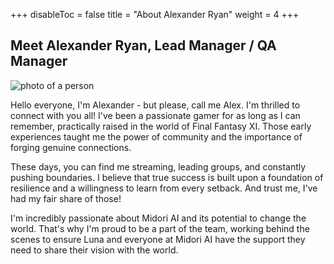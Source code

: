 +++
disableToc = false
title = "About Alexander Ryan"
weight = 4
+++

## Meet Alexander Ryan, Lead Manager / QA Manager

![photo of a person](https://tea-cup.midori-ai.xyz/download/IMG_20240723_005758.jpg)

Hello everyone, I'm Alexander -  but please, call me Alex. I'm thrilled to connect with you all! I've been a passionate gamer for as long as I can remember, practically raised in the world of Final Fantasy XI. Those early experiences taught me the power of community and the importance of forging genuine connections.

These days, you can find me streaming, leading groups, and constantly pushing boundaries. I believe that true success is built upon a foundation of resilience and a willingness to learn from every setback. And trust me, I've had my fair share of those!

I'm incredibly passionate about Midori AI and its potential to change the world.  That's why I'm proud to be a part of the team, working behind the scenes to ensure Luna and everyone at Midori AI have the support they need to share their vision with the world.
